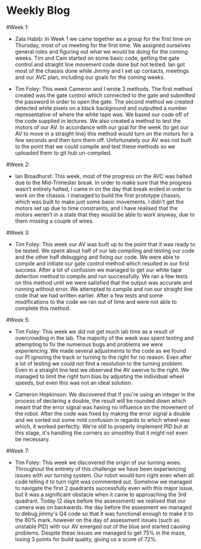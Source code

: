 # Weekly Blog

#Week 1:
* Zala Habib:
    In Week 1 we came together as a group for the first time on Thursday, 
    most of us meeting for the first time. We assigned ourselves general 
    roles and figuring out what we would be doing for the coming weeks. 
    Tim and Cam started on some basic code, getting the gate control and
    straight line movement code done but not tested. Ian got most of the
    chassis done while Jimmy and I set up contacts, meetings and our AVC
    plan, including our goals for the coming weeks.


* Tim Foley:
    This week Cameron and I wrote 3 methods. The first method created was the gate control which connected to the gate and submitted the password in order to open the gate. The second method we created detected white pixels on a black background and outputted a number representative of where the white tape was. We based our code off of the code supplied in lectures. We also created a method to test the motors of our AV. In accordance with our goal for the week (to get our AV to move in a straight line) this method would turn on the motors for a few seconds and then turn them off. Unfortunately our AV was not built to the point that we could compile and test these methods so we uploaded them to git hub un-compiled. 


#Week 2:
* Ian Broadhurst:
    This week, most of the progress on the AVC was halted due to the 
    Mid-Trimester break. In order to make sure that the progress wasn’t 
    entirely halted, I came in on the day that break ended  in order to 
    work on the chassis. I managed to build the first prototype chassis, 
    which was built to make just some basic movements. I didn’t get the 
    motors set up due to time constraints, and I have realised that the 
    motors weren’t in a state that they would be able to work anyway, due 
    to them missing a couple of wires.

#Week 3:
* Tim Foley:
    This week our AV was built up to the point that it was ready to be tested. We spent about half of our lab compiling and testing our code and the other half debugging and fixing our code. We were able to compile and initiate our gate control method which resulted in our first success. After a lot of confusion we managed to get our white tape detection method to compile and run successfully. We ran a few tests on this method until we were satisfied that the output was accurate and running without error. We attempted to compile and run our straight line code that we had written earlier. After a few tests and some modifications to the code we ran out of time and were not able to complete this method.

#Week 5:
* Tim Foley:
    This week we did not get much lab time as a result of overcrowding in the lab. The majority of the week was spent testing and attempting to fix the numerous bugs and problems we were experiencing. We made several adjustments to the code as we found our PI ignoring the track or turning to the right for no reason. Even after a lot of testing we could not find a resolution to the turning problem. Even in a straight line test we observed the AV swerve to the right. We managed to limit the right turn bias by adjusting the individual wheel speeds, but even this was not an ideal solution.

* Cameron Hopkinson: We discovered that if you're using an integer in the process of declaring a double, the result will be rounded down which meant that the error signal was having no influence on the movement of the robot. After the code was fixed by making the error signal a double and we sorted out some mild confusion in regards to which wheel was which, it worked perfectly. We're still to properly implement PID but at this stage, it's handling the corners so smoothly that it might not even be necessary.

#Week 7:
* Tim Foley:
    This week we discovered the origin of our turning woes. Throughout the entirety of this challenge we have been experiencing issues with our turning system. Our robot would turn right even when all code telling it to turn right was commented out. Somehow we managed to navigate the first 2 quadrants successfully even with this major issue, but it was a significant obstacle when it came to approaching the 3rd quadrant. Today (2 days before the assessment) we realised that our camera was on backwards. the day before the assesment we managed to debug jimmy's Q4 code so that it was functional enough to make it to the 80% mark. however on the day of assessment issues (such as unstable PID) with our AV emerged out of the blue and started causing problems. Despite these issues we managed to get 75% in the maze, losing 3 points for build quality, giving us a score of 72%.
